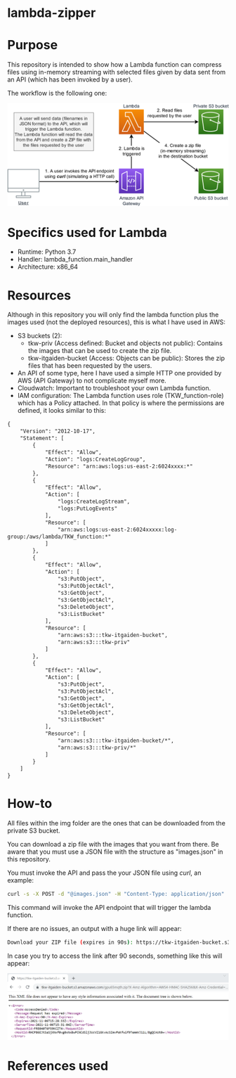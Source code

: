 # lambda-zipper

# Purpose

This repository is intended to show how a Lambda function can compress files using in-memory streaming with selected files given by data sent from an API (which has been invoked by a user).

The workflow is the following one: 

![Workflow](img/readme/workflow.png)

# Specifics used for Lambda

- Runtime: Python 3.7
- Handler: lambda_function.main_handler
- Architecture: x86_64
# Resources

Although in this repository you will only find the lambda function plus the images used (not the deployed resources), this is what I have used in AWS:

- S3 buckets (2): 
    - tkw-priv (Access defined: Bucket and objects not public): Contains the images that can be used to create the zip file.
    - tkw-itgaiden-bucket (Access: Objects can be public): Stores the zip files that has been requested by the users.
- An API of some type, here I have used a simple HTTP one provided by AWS (API Gateway) to not complicate myself more.
- Cloudwatch: Important to troubleshoot your own Lambda function.
- IAM configuration:
The Lambda function uses role (TKW_function-role) which has a Policy attached.
In that policy is where the permissions are defined, it looks similar to this:

```
{
    "Version": "2012-10-17",
    "Statement": [
        {
            "Effect": "Allow",
            "Action": "logs:CreateLogGroup",
            "Resource": "arn:aws:logs:us-east-2:6024xxxx:*"
        },
        {
            "Effect": "Allow",
            "Action": [
                "logs:CreateLogStream",
                "logs:PutLogEvents"
            ],
            "Resource": [
                "arn:aws:logs:us-east-2:6024xxxxx:log-group:/aws/lambda/TKW_function:*"
            ]
        },
        {
            "Effect": "Allow",
            "Action": [
                "s3:PutObject",
                "s3:PutObjectAcl",
                "s3:GetObject",
                "s3:GetObjectAcl",
                "s3:DeleteObject",
                "s3:ListBucket"
            ],
            "Resource": [
                "arn:aws:s3:::tkw-itgaiden-bucket",
                "arn:aws:s3:::tkw-priv"
            ]
        },
        {
            "Effect": "Allow",
            "Action": [
                "s3:PutObject",
                "s3:PutObjectAcl",
                "s3:GetObject",
                "s3:GetObjectAcl",
                "s3:DeleteObject",
                "s3:ListBucket"
            ],
            "Resource": [
                "arn:aws:s3:::tkw-itgaiden-bucket/*",
                "arn:aws:s3:::tkw-priv/*"
            ]
        }
    ]
}
```
# How-to

All files within the img folder are the ones that can be downloaded from the private S3 bucket.

You can download a zip file with the images that you want from there. Be aware that you must use a JSON file with the structure as "images.json" in this repository.



You must invoke the API and pass the your JSON file using *curl*, an example:

``` bash
curl -s -X POST -d "@images.json" -H "Content-Type: application/json"  https://2mbfznw9f7.execute-api.us-east-2.amazonaws.com/
```

This command will invoke the API endpoint that will trigger the lambda function.

If there are no issues, an output with a huge link will appear:

``` bash
Download your ZIP file (expires in 90s): https://tkw-itgaiden-bucket.s3.amazonaws.com/gpu65mqth.zip?X-Amz-Algorithm=AWS4-HMAC-SHA256&X-Amz-Credential=ASIAYYQ7G3ETA5HW6UOY%2F20211106%2Fus-east-2%2Fs3%2Faws4_request&X-Amz-Date=20211106T152703Z&X-Amz-Expires=90&X-Amz-SignedHeaders=host&X-Amz-Security-Token=IQoJb3JpZ2luX2VjEOf%2F%2F%2F%2F%2F%2F%2F%2F%2F%2FwEaCXVzLWVhc3QtMiJHMEUCIQDfu6mCe76ocBUxG%2BCCEGsjFRfgCFrUnoUb4UZpLAIQqwIgAdu8c5zKOqFMNvcfb0cLcQoB9f0%2Fyv9rTZrilclYKioqmgIIkP%2F%2F%2F%2F%2F%2F%2F%2F%2F%2FARAAGgw2MDI0MzQ2MjM3ODIiDIg71txLcZL5YxbbjiruASsyiZyV%2BHVOJu9Nh%2B%2BPnZTKKvB1kFyHa1KvTRyzwL409vQb1Y47PHOM1ucmfCciE4QrceW8NGpKroUWnRBg%2FyyX4uH4varkZfT1qzocIae1PROfO%2FuNQB3YgcrBP61m3OHRodMZ06kpbm0CkcRnO6Sn6Fv22dTGmj5C0sbOoP1Dupfhv6hUEml0rZqXRu9h5BI6UBfrowVi0mxURdGdOKBua%2BV49sBZFUnuQh9dgow9%2BYry8Z0YSqqQJG7PaDuetMjSIQ7xNbOuTfMMkyChdCMnV3qZRSpFkOiBtvFAF8rD9skklVxbdbvBcMDwJ4AwqbqajAY6mgGnhm9sNiNNHPcpiDiPrB%2B%2BLx1ZUmlBE7nbs8UoAKatPqJH%2Brenm6sE72mUqEpQvq7kXkhrcWNjMfFiHmA5IBUS7H9vr7ll6SuAbgLbfr7e6IEyRRdZL%2FW9man4RkQGsHE1smB9PoV1X9RjiTN1ILsTZEkQI%2FJLfKFaKphIp9dFePrTAXaSTcMYrMP9ppNrpyLD2ha7Su%2FwQzdw&X-Amz-Signature=57bca034cc06c2a3b7f9e5cebb86b54aa79e20a67c252759511dede107b0932c 
```

In case you try to access the link after 90 seconds, something like this will appear:

![Link Expired](img/readme/link_expired.png)

# References used


